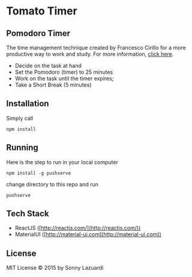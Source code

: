 # Tomato Timer

## Pomodoro Timer

The time management technique created by Francesco Cirillo for a  more productive way to work and study. For more information, [click here](http://pomodorotechnique.com/). 

- Decide on the task at hand
- Set the Pomodoro (timer) to 25 minutes
- Work on the task until the timer expires;
- Take a Short Break (5 minutes)

## Installation

Simply call

    npm install

## Running

Here is the step to run in your local computer

    npm install -g pushserve

change directory to this repo and run

    pushserve

## Tech Stack

- ReactJS ([http://reactjs.com/](http://reactjs.com/))
- MaterialUI ([http://material-ui.com](http://material-ui.com))

## License

MIT License &copy; 2015 by Sonny Lazuardi